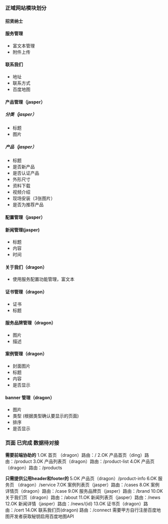 ### 正域网站模块划分

#### 招贤纳士

#### 服务管理
- 富文本管理
- 附件上传

#### 联系我们
- 地址
- 联系方式
- 百度地图

#### 产品管理（jasper）
##### 分类（jasper）
- 标题 
- 图片

##### 产品（jasper）
- 标题
- 是否新产品
- 是否认证产品
- 外形尺寸
- 资料下载
- 视频介绍
- 现场安装（3张图片）
- 是否为推荐产品

#### 配置管理（jasper）

#### 新闻管理(jasper)
- 标题
- 内容
- 时间


#### 关于我们（dragon）
- 使用服务配置功能管理，富文本

#### 证书管理（dragon）
- 证书
- 标题

#### 服务品牌管理（dragon）
- 图片
- 描述

#### 案例管理（dragon）
- 封面图片
- 标题
- 内容
- 是否显示

#### banner 管理（dragon）
- 图片
- 类型 (根据类型确认要显示的页面)
- 排序
- 是否显示





### 页面 已完成 数据待对接

**需要前端协助的**
1.OK 首页 （dragon）路由：/
2.OK 产品首页（ding）路由：/product
3.OK 产品列表页（dragon）路由：/product-list
4.OK 产品页（dragon）路由：/products

**只需提供公用header和footer的**
5.OK 产品页（dragon）/product-info
6.OK 服务页 （dragon）/service
7.OK 案例列表页（jasper）路由：/cases
8.OK 案例详情页（dragon）路由：/case
9.OK 服务品牌页（jasper）路由：/brand
10.OK 关于我们页（dragon）路由：/about
11.OK 新闻列表页（jasper）路由：/news
12.OK 新闻详情（jasper）路由：/news/{id}
13.OK 证书页（dragon）路由：/cert
14.OK 联系我们页(dragon) 路由：/connect
    需要甲方自行注册百度地图开发者获取秘钥启用百度地图API
